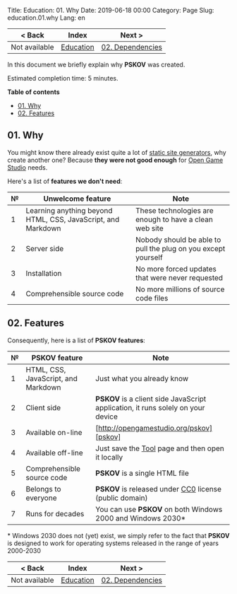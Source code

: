 Title: Education: 01. Why
Date: 2019-06-18 00:00
Category: Page
Slug: education.01.why 
Lang: en

| < Back | Index | Next > |
|---|---|---|
| Not available | [Education][index] | [02. Dependencies][next] |

</div><div class="contents">

In this document we briefly explain why **PSKOV** was created.

Estimated completion time: 5 minutes.

**Table of contents**

* [01. Why](#why)
* [02. Features](#features)

<a name="why"/>

## 01. Why

You might know there already exist quite a lot of [static site generators][other-generators], why create another one? Because **they were not good enough** for [Open Game Studio][ogs] needs.

Here's a list of **features we don't need**:

| № | Unwelcome feature | Note |
|---|---|---|
| 1 | Learning anything beyond HTML, CSS, JavaScript, and Markdown | These technologies are enough to have a clean web site |
| 2 | Server side | Nobody should be able to pull the plug on you except yourself |
| 3 | Installation | No more forced updates that were never requested |
| 4 | Comprehensible source code | No more millions of source code files |

<a name="features"/>

## 02. Features

Consequently, here is a list of **PSKOV features**:

| № | PSKOV feature | Note |
|---|---|---|
| 1 | HTML, CSS, JavaScript, and Markdown | Just what you already know |
| 2 | Client side | **PSKOV** is a client side JavaScript application, it runs solely on your device |
| 3 | Available on-line | [http://opengamestudio.org/pskov][pskov] |
| 4 | Available off-line | Just save the [Tool][pskov] page and then open it locally |
| 5 | Comprehensible source code | **PSKOV** is a single HTML file |
| 6 | Belongs to everyone | **PSKOV** is released under [CC0][cc0] license (public domain)|
| 7 | Runs for decades | You can use **PSKOV** on both Windows 2000 and Windows 2030\* |

\* Windows 2030 does not (yet) exist, we simply refer to the fact that **PSKOV** is designed to work for operating systems released in the range of years 2000-2030

</div><div class="contents">

| < Back | Index | Next > |
|---|---|---|
| Not available | [Education][index] | [02. Dependencies][next] |

[index]: education.html
[next]: education.02.deps.html

[other-generators]: https://medium.com/codingthesmartway-com-blog/top-static-site-generators-for-2019-26a4c8afcc05
[ogs]: http://opengamestudio.org
[pskov]: http://opengamestudio.org/pskov
[cc0]: https://creativecommons.org/share-your-work/public-domain/cc0/
